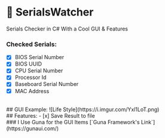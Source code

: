 # 💎 SerialsWatcher
Serials Checker in C# With a Cool GUI &amp; Features
</br>
### Checked Serials:
- [x] BIOS Serial Number
- [X] BIOS UUID
- [x] CPU Serial Number
- [X] Processor Id
- [X] Baseboard Serial Number
- [X] MAC Address
</br>
## GUI Example:
![Life Style](https://i.imgur.com/Yxl1LoT.png)
</br>
## Features:
- [x] Save Result to file
</br>
### I Use Guna for the GUI Items
[`Guna Framework's Link`](https://gunaui.com/)

